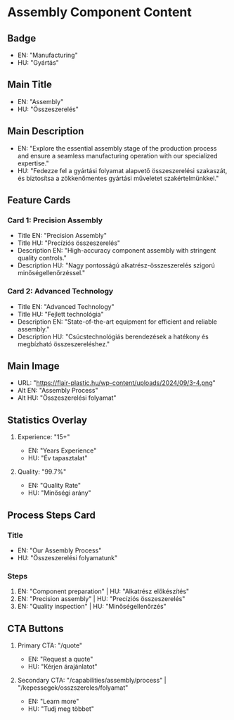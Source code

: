 # Assembly Component Content

## Badge
- EN: "Manufacturing"
- HU: "Gyártás"

## Main Title
- EN: "Assembly"
- HU: "Összeszerelés"

## Main Description
- EN: "Explore the essential assembly stage of the production process and ensure a seamless manufacturing operation with our specialized expertise."
- HU: "Fedezze fel a gyártási folyamat alapvető összeszerelési szakaszát, és biztosítsa a zökkenőmentes gyártási műveletet szakértelmünkkel."

## Feature Cards
### Card 1: Precision Assembly
- Title EN: "Precision Assembly"
- Title HU: "Precíziós összeszerelés"
- Description EN: "High-accuracy component assembly with stringent quality controls."
- Description HU: "Nagy pontosságú alkatrész-összeszerelés szigorú minőségellenőrzéssel."

### Card 2: Advanced Technology
- Title EN: "Advanced Technology"
- Title HU: "Fejlett technológia"
- Description EN: "State-of-the-art equipment for efficient and reliable assembly."
- Description HU: "Csúcstechnológiás berendezések a hatékony és megbízható összeszereléshez."

## Main Image
- URL: "https://flair-plastic.hu/wp-content/uploads/2024/09/3-4.png"
- Alt EN: "Assembly Process"
- Alt HU: "Összeszerelési folyamat"

## Statistics Overlay
1. Experience: "15+"
   - EN: "Years Experience"
   - HU: "Év tapasztalat"

2. Quality: "99.7%"
   - EN: "Quality Rate"
   - HU: "Minőségi arány"

## Process Steps Card
### Title
- EN: "Our Assembly Process"
- HU: "Összeszerelési folyamatunk"

### Steps
1. EN: "Component preparation" | HU: "Alkatrész előkészítés"
2. EN: "Precision assembly" | HU: "Precíziós összeszerelés"
3. EN: "Quality inspection" | HU: "Minőségellenőrzés"

## CTA Buttons
1. Primary CTA: "/quote"
   - EN: "Request a quote"
   - HU: "Kérjen árajánlatot"

2. Secondary CTA: "/capabilities/assembly/process" | "/kepessegek/osszszereles/folyamat"
   - EN: "Learn more"
   - HU: "Tudj meg többet"